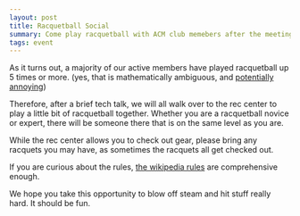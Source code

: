 ```yaml
---
layout: post
title: Racquetball Social
summary: Come play racquetball with ACM club memebers after the meeting!
tags: event
---
```


As it turns out, a majority of our active members have played racquetball up 5 times or more.  (yes, that is mathematically
ambiguous, and [potentially annoying](http://xkcd.com/870/))

Therefore, after a brief tech talk, we will all walk over to the rec center to play a little bit of racquetball together.
Whether you are a racquetball novice or expert, there will be someone there that is on the same level as you are.

While the rec center allows you to check out gear, please bring any racquets you may have, as sometimes the racquets
all get checked out.

If you are curious about the rules, [the wikipedia rules](http://en.wikipedia.org/wiki/Racquetball#Rules) are comprehensive enough.

We hope you take this opportunity to blow off steam and hit stuff really hard.  It should be fun.
